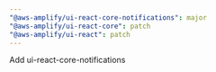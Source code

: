 ```yaml
---
"@aws-amplify/ui-react-core-notifications": major
"@aws-amplify/ui-react-core": patch
"@aws-amplify/ui-react": patch
---
```


Add ui-react-core-notifications
